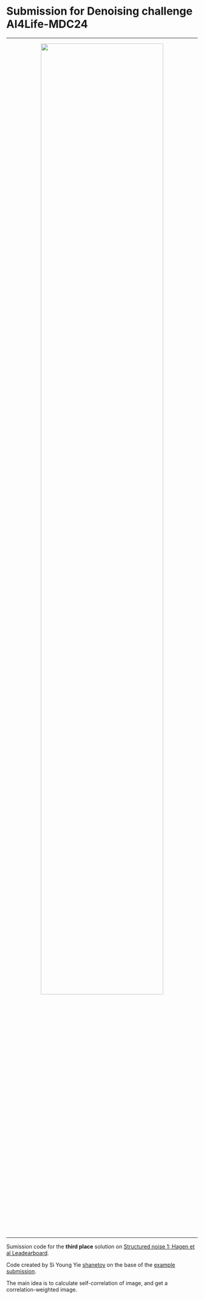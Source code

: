 # Submission for Denoising challenge AI4Life-MDC24

-----
<p align="center">
  <a href="https://ai4life.eurobioimaging.eu/open-calls/">
    <img src="https://rumc-gcorg-p-public.s3.amazonaws.com/b/756/denoising_21.x10.jpeg" width="80%">
  </a>
</p>

----- 

Sumission code for the **third place** solution on [Structured noise 1: Hagen et al Leadearboard](https://ai4life-mdc24.grand-challenge.org/evaluation/final-phase-structured-noise-1/leaderboard/).  

Code created by Si Young Yie [shanetoy](https://grand-challenge.org/users/shanetoy/) on the base of the [example submission](https://github.com/ai4life-opencalls/AI4Life-MDC24-example-submission).

The main idea is to calculate self-correlation of image, and get a correlation-weighted image.
